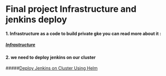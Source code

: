 # Final project Infrastructure and jenkins deploy

#### 1. Infrastructure as a code to build private gke you can read more about it :

##### <a href="./terraform">Infrastructure</a>


#### 2. we need to deploy jenkins on our cluster 
#####<a href="./jenkins">Deploy Jenkins on Cluster Using Helm</a>
